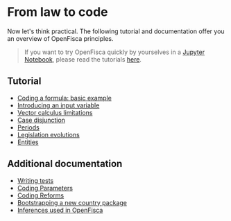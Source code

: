 # From law to code

Now let's think practical. The following tutorial and documentation offer you an overview of OpenFisca principles.
> If you want to try OpenFisca quickly by yourselves in a [Jupyter Notebook](https://jupyter.org/), please read the tutorials [here](http://mybinder.org/repo/openfisca/tutorial).

## Tutorial

   * [Coding a formula: basic example](10_basic_example.md)
   * [Introducing an input variable](20_input_variables.md)
   * [Vector calculus limitations](25_vectorial_computing.md)
   * [Case disjunction](30_case_disjunction.md)
   * [Periods](35_periods.md)
   * [Legislation evolutions](40_legislation_evolutions.md)
   * [Entities](50_entities.md)

## Additional documentation

   * [Writing tests](writing_yaml_tests.md)
   * [Coding Parameters](legislation_parameters.md)
   * [Coding Reforms](reforms.md)
   * [Bootstrapping a new country package](bootstrapping_a_new_country_package.md)
   * [Inferences used in OpenFisca](inferences.md)

